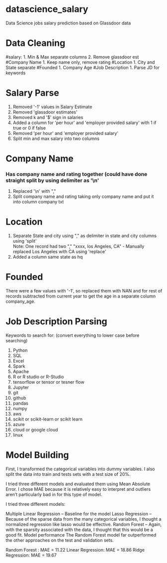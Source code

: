 # datascience_salary
Data Science jobs salary prediction based on Glassdoor data

# Data Cleaning
  #salary:
    1. Min & Max separate columns
    2. Remove glassdoor est
#Company Name
    1. Keep name only, remove rating
#Location
    1. City and State separate
#Founded
    1. Company Age
#Job Description
    1. Parse JD for keywords

# Salary Parse
1. Removed '-1' values in Salary Estimate
2. Removed 'glassdoor estimates'
3. Removed k and '$' sign in salaries
4. Added a column for 'per hour' and 'employer provided salary' with 1 if true or 0 if false
5. Removed 'per hour' and 'employer provided salary'
6. Split min and max salary into two columns

# Company Name 
  ### Has company name and rating together (could have done straight split by using delimiter as '\n'
1. Replaced '\n' with ","
2. Split company name and rating taking only company name and put it into column company txt

# Location
1. Separate State and city using "," as delimiter in state and city columns using 'split' <br/>
Note: One record had two "," "xxxx, los Angeles, CA" - Manually replaced Los Angeles with CA using 'replace'
2. Added a column same state as hq

# Founded
There were a few values with '-1', so replaced them with NAN and for rest of records subtracted from current year to get the age in a separate column company_age.

# Job Description Parsing
Keywords to search for: (convert everything to lower case before searching)
  1. Python
  2. SQL
  3. Excel
  4. Spark
  5. Apache
  6. R or R studio or R-Studio
  7. tensorflow or tensor or tesner flow
  8. Jupyter
  9. git
  10. github
  11. pandas
  12. numpy
  13. aws
  14. scikit or scikit-learn or scikit learn
  15. azure
  16. cloud or google cloud
  17. linux

# Model Building
First, I transformed the categorical variables into dummy variables. I also split the data into train and tests sets with a test size of 20%.

I tried three different models and evaluated them using Mean Absolute Error. I chose MAE because it is relatively easy to interpret and outliers aren’t particularly bad in for this type of model.

I tried three different models:

Multiple Linear Regression – Baseline for the model
Lasso Regression – Because of the sparse data from the many categorical variables, I thought a normalized regression like lasso would be effective.
Random Forest – Again, with the sparsity associated with the data, I thought that this would be a good fit.
Model performance
The Random Forest model far outperformed the other approaches on the test and validation sets.

Random Forest : MAE = 11.22
Linear Regression: MAE = 18.86
Ridge Regression: MAE = 19.67


    
